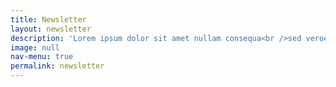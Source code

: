 ```yaml
---
title: Newsletter
layout: newsletter
description: 'Lorem ipsum dolor sit amet nullam consequa<br />sed veroeros. tempus adipiscing nulla.'
image: null
nav-menu: true
permalink: newsletter
---
```

